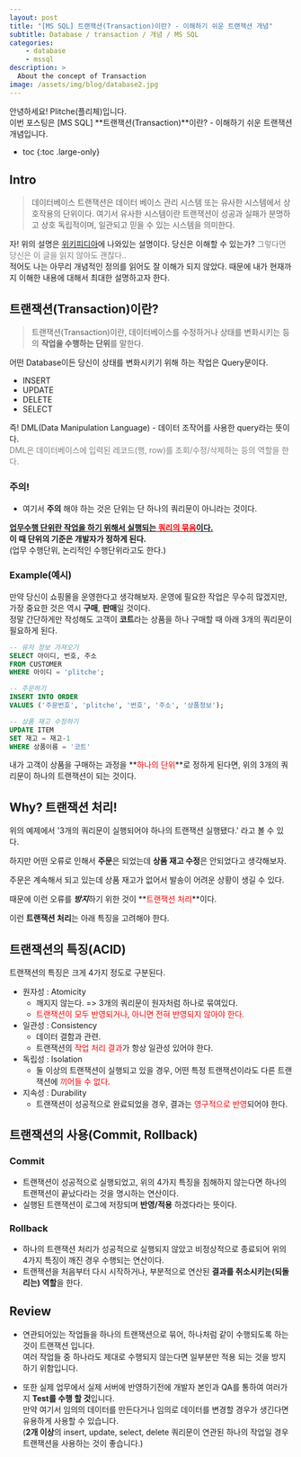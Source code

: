 ```yaml
---
layout: post
title: "[MS SQL] 트랜잭션(Transaction)이란? - 이해하기 쉬운 트랜잭션 개념"
subtitle: Database / transaction / 개념 / MS SQL
categories:
    - database
    - mssql
description: >
  About the concept of Transaction
image: /assets/img/blog/database2.jpg
---
```


안녕하세요! Plitche(플리체)입니다.  
이번 포스팅은 [MS SQL] **트랜잭션(Transaction)**이란? - 이해하기 쉬운 트랜잭션 개념입니다.

* toc
{:toc .large-only}

## Intro
> 데이터베이스 트랜잭션은 데이터 베이스 관리 시스템 또는 유사한 시스템에서 상호작용의 단위이다. 여기서 유사한 시스템이란 트랜잭션이 성공과 실패가 분명하고 상호 독립적이며, 일관되고 믿을 수 있는 시스템을 의미한다.

자! 위의 설명은 [위키피디아](https://ko.wikipedia.org/wiki/%EB%8D%B0%EC%9D%B4%ED%84%B0%EB%B2%A0%EC%9D%B4%EC%8A%A4_%ED%8A%B8%EB%9E%9C%EC%9E%AD%EC%85%98)에 나와있는 설명이다. 당신은 이해할 수 있는가? <font color="gray">그렇다면 당신은 이 글을 읽지 않아도 괜찮다..</font>  
적어도 나는 아무리 개념적인 정의를 읽어도 잘 이해가 되지 않았다. 때문에 내가 현재까지 이해한 내용에 대해서 최대한 설명하고자 한다.  

## 트랜잭션(Transaction)이란?
> 트랜잭션(Transaction)이란, 데이터베이스를 수정하거나 상태를 변화시키는 등의 **작업을 수행하는 단위**를 말한다.

어떤 Database이든 당신이 상태를 변화시키기 위해 하는 작업은 Query문이다.  

* INSERT
* UPDATE
* DELETE
* SELECT

즉! DML(Data Manipulation Language) - 데이터 조작어를 사용한 query라는 뜻이다.  
<font color="gray">DML은 데이터베이스에 입력된 레코드(행, row)를 조회/수정/삭제하는 등의 역할을 한다.</font>

### 주의!
* 여기서 **주의** 해야 하는 것은 단위는 단 하나의 쿼리문이 아니라는 것이다.  

**<U>업무수행 단위란 작업을 하기 위해서 실행되는 <font color="red">쿼리의 묶음</font>이다.</U>**  
**이 때 단위의 기준은 개발자가 정하게 된다.**  
(업무 수행단위, 논리적인 수행단위라고도 한다.)  

### Example(예시)
만약 당신이 쇼핑몰을 운영한다고 생각해보자. 운영에 필요한 작업은 무수히 많겠지만, 가장 중요한 것은 역시 **구매**, **판매**일 것이다.  
정말 간단하게만 작성해도 고객이 **코트**라는 상품을 하나 구매할 때 아래 3개의 쿼리문이 필요하게 된다.

```sql
-- 유저 정보 가져오기
SELECT 아이디, 번호, 주소
FROM CUSTOMER 
WHERE 아이디 = 'plitche';

-- 주문하기
INSERT INTO ORDER
VALUES ('주문번호', 'plitche', '번호', '주소', '상품정보');

-- 상품 재고 수정하기
UPDATE ITEM 
SET 재고 = 재고-1
WHERE 상품이름 = '코트'
```

내가 고객이 상품을 구매하는 과정을 **<font color="red">하나의 단위</font>**로 정하게 된다면, 위의 3개의 쿼리문이 하나의 트랜잭션이 되는 것이다.

## Why? 트랜잭션 처리!
위의 예제에서 '3개의 쿼리문이 실행되어야 하나의 트랜잭션 실행됐다.' 라고 볼 수 있다.  

하지만 어떤 오류로 인해서 **주문**은 되었는데 **상품 재고 수정**은 안되었다고 생각해보자.  

주문은 계속해서 되고 있는데 상품 재고가 없어서 발송이 어려운 상황이 생길 수 있다.  

때문에 이런 오류를 ***방지***하기 위한 것이 **<font color="red">트랜잭션 처리</font>**이다.  

이런 **트랜잭션 처리**는 아래 특징을 고려해야 한다.

## 트랜잭션의 특징(ACID)
트랜잭션의 특징은 크게 4가지 정도로 구분된다.
* 원자성 : Atomicity
  - 깨지지 않는다. => 3개의 쿼리문이 원자처럼 하나로 묶여있다.
  - <font color="red">트랜잭션이 모두 반영되거나, 아니면 전혀 반영되지 않아야 한다.</font>
* 일관성 : Consistency
  - 데이터 결함과 관련.
  - 트랜잭션의  <font color="red">작업 처리 결과</font>가 항상 일관성 있어야 한다.
* 독립성 : Isolation
  - 둘 이상의 트랜잭션이 실행되고 있을 경우, 어떤 특정 트랜잭션이라도 다른 트랜잭션에  <font color="red">끼어들 수 없다.</font>
* 지속성 : Durability
  - 트랜잭션이 성공적으로 완료되었을 경우, 결과는  <font color="red">영구적으로 반영</font>되어야 한다.

## 트랜잭션의 사용(Commit, Rollback)
### Commit
* 트랜잭션이 성공적으로 실행되었고, 위의 4가지 특징을 침해하지 않는다면 하나의 트랜잭션이 끝났다라는 것을 명시하는 연산이다.
* 실행된 트랜잭션이 로그에 저장되며 **반영/적용** 하겠다라는 뜻이다.

### Rollback
* 하나의 트랜잭션 처리가 성공적으로 실행되지 않았고 비정상적으로 종료되어 위의 4가지 특징이 깨진 경우 수행되는 연산이다.
* 트랜잭션을 처음부터 다시 시작하거나, 부분적으로 연산된 **결과를 취소시키는(되돌리는) 역할**을 한다.

## Review
* 연관되어있는 작업들을 하나의 트랜잭션으로 묶어, 하나처럼 같이 수행되도록 하는 것이 트랜잭션 입니다.  
여러 작업들 중 하나라도 제대로 수행되지 않는다면 일부분만 적용 되는 것을 방지하기 위함입니다.

* 또한 실제 업무에서 실제 서버에 반영하기전에 개발자 본인과 QA를 통하여 여러가지 **Test를 수행 할 것**입니다.  
만약 여기서 임의의 데이터를 만든다거나 임의로 데이터를 변경할 경우가 생긴다면 유용하게 사용할 수 있습니다.  
(**2개 이상**의 insert, update, select, delete 쿼리문이 연관된 하나의 작업일 경우 트랜잭션을 사용하는 것이 좋습니다.)
